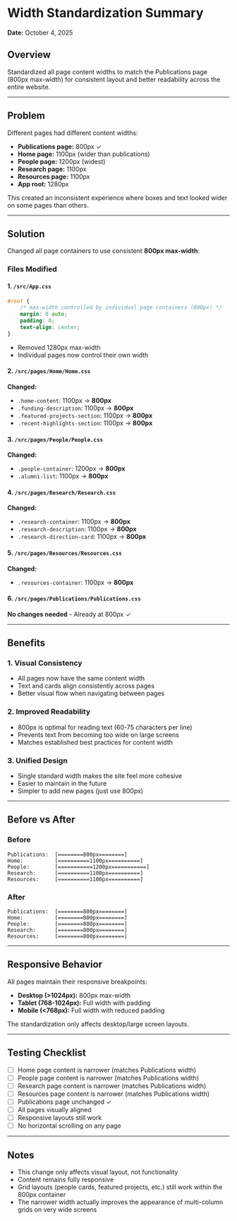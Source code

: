 # Width Standardization Summary

**Date:** October 4, 2025

## Overview

Standardized all page content widths to match the Publications page (800px max-width) for consistent layout and better readability across the entire website.

---

## Problem

Different pages had different content widths:
- **Publications page:** 800px ✓
- **Home page:** 1100px (wider than publications)
- **People page:** 1200px (widest)
- **Research page:** 1100px
- **Resources page:** 1100px
- **App root:** 1280px

This created an inconsistent experience where boxes and text looked wider on some pages than others.

---

## Solution

Changed all page containers to use consistent **800px max-width**:

### Files Modified

#### 1. `/src/App.css`
```css
#root {
    /* max-width controlled by individual page containers (800px) */
    margin: 0 auto;
    padding: 0;
    text-align: center;
}
```
- Removed 1280px max-width
- Individual pages now control their own width

#### 2. `/src/pages/Home/Home.css`
**Changed:**
- `.home-content`: 1100px → **800px**
- `.funding-description`: 1100px → **800px**
- `.featured-projects-section`: 1100px → **800px**
- `.recent-highlights-section`: 1100px → **800px**

#### 3. `/src/pages/People/People.css`
**Changed:**
- `.people-container`: 1200px → **800px**
- `.alumni-list`: 1100px → **800px**

#### 4. `/src/pages/Research/Research.css`
**Changed:**
- `.research-container`: 1100px → **800px**
- `.research-description`: 1100px → **800px**
- `.research-direction-card`: 1100px → **800px**

#### 5. `/src/pages/Resources/Resources.css`
**Changed:**
- `.resources-container`: 1100px → **800px**

#### 6. `/src/pages/Publications/Publications.css`
**No changes needed** - Already at 800px ✓

---

## Benefits

### 1. Visual Consistency
- All pages now have the same content width
- Text and cards align consistently across pages
- Better visual flow when navigating between pages

### 2. Improved Readability
- 800px is optimal for reading text (60-75 characters per line)
- Prevents text from becoming too wide on large screens
- Matches established best practices for content width

### 3. Unified Design
- Single standard width makes the site feel more cohesive
- Easier to maintain in the future
- Simpler to add new pages (just use 800px)

---

## Before vs After

### Before
```
Publications:  [========800px========]
Home:          [==========1100px==========]
People:        [===========1200px===========]
Research:      [==========1100px==========]
Resources:     [==========1100px==========]
```

### After
```
Publications:  [========800px========]
Home:          [========800px========]
People:        [========800px========]
Research:      [========800px========]
Resources:     [========800px========]
```

---

## Responsive Behavior

All pages maintain their responsive breakpoints:
- **Desktop (>1024px):** 800px max-width
- **Tablet (768-1024px):** Full width with padding
- **Mobile (<768px):** Full width with reduced padding

The standardization only affects desktop/large screen layouts.

---

## Testing Checklist

- [ ] Home page content is narrower (matches Publications width)
- [ ] People page content is narrower (matches Publications width)
- [ ] Research page content is narrower (matches Publications width)
- [ ] Resources page content is narrower (matches Publications width)
- [ ] Publications page unchanged ✓
- [ ] All pages visually aligned
- [ ] Responsive layouts still work
- [ ] No horizontal scrolling on any page

---

## Notes

- This change only affects visual layout, not functionality
- Content remains fully responsive
- Grid layouts (people cards, featured projects, etc.) still work within the 800px container
- The narrower width actually improves the appearance of multi-column grids on very wide screens
